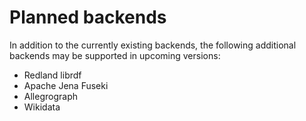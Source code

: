 Planned backends
================
In addition to the currently existing backends, the following
additional backends may be supported in upcoming versions:

  - Redland librdf
  - Apache Jena Fuseki
  - Allegrograph
  - Wikidata
